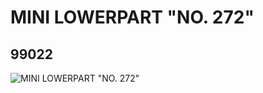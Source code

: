 # MINI LOWERPART "NO. 272"
## 99022
![MINI LOWERPART "NO. 272"](https://lc-www-live-s.legocdn.com/media/bricks/5/2/4648341.jpg)
